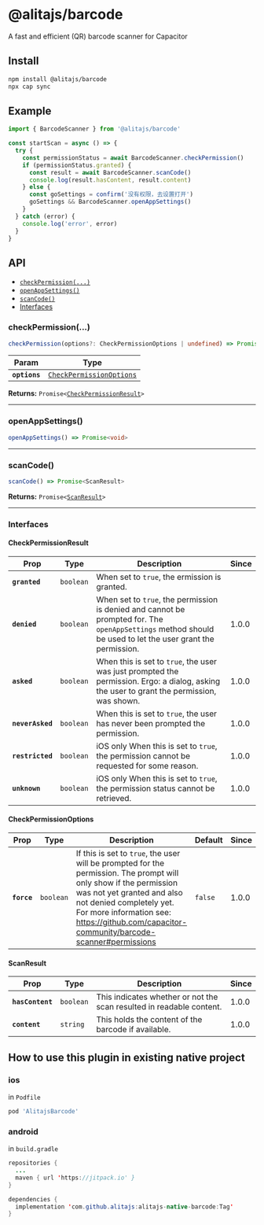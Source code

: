 # @alitajs/barcode

A fast and efficient (QR) barcode scanner for Capacitor

## Install

```bash
npm install @alitajs/barcode
npx cap sync
```

## Example

```js
import { BarcodeScanner } from '@alitajs/barcode'

const startScan = async () => {
  try {
    const permissionStatus = await BarcodeScanner.checkPermission()
    if (permissionStatus.granted) {
      const result = await BarcodeScanner.scanCode()
      console.log(result.hasContent, result.content)
    } else {
      const goSettings = confirm('没有权限，去设置打开')
      goSettings && BarcodeScanner.openAppSettings()
    }
  } catch (error) {
    console.log('error', error)
  }
}
```

## API

<docgen-index>

- [`checkPermission(...)`](#checkpermission)
- [`openAppSettings()`](#openappsettings)
- [`scanCode()`](#scancode)
- [Interfaces](#interfaces)

</docgen-index>

<docgen-api>
<!--Update the source file JSDoc comments and rerun docgen to update the docs below-->

### checkPermission(...)

```typescript
checkPermission(options?: CheckPermissionOptions | undefined) => Promise<CheckPermissionResult>
```

| Param         | Type                                                                      |
| ------------- | ------------------------------------------------------------------------- |
| **`options`** | <code><a href="#checkpermissionoptions">CheckPermissionOptions</a></code> |

**Returns:** <code>Promise&lt;<a href="#checkpermissionresult">CheckPermissionResult</a>&gt;</code>

---

### openAppSettings()

```typescript
openAppSettings() => Promise<void>
```

---

### scanCode()

```typescript
scanCode() => Promise<ScanResult>
```

**Returns:** <code>Promise&lt;<a href="#scanresult">ScanResult</a>&gt;</code>

---

### Interfaces

#### CheckPermissionResult

| Prop             | Type                 | Description                                                                                                                                                | Since |
| ---------------- | -------------------- | ---------------------------------------------------------------------------------------------------------------------------------------------------------- | ----- |
| **`granted`**    | <code>boolean</code> | When set to `true`, the ermission is granted.                                                                                                              |       |
| **`denied`**     | <code>boolean</code> | When set to `true`, the permission is denied and cannot be prompted for. The `openAppSettings` method should be used to let the user grant the permission. | 1.0.0 |
| **`asked`**      | <code>boolean</code> | When this is set to `true`, the user was just prompted the permission. Ergo: a dialog, asking the user to grant the permission, was shown.                 | 1.0.0 |
| **`neverAsked`** | <code>boolean</code> | When this is set to `true`, the user has never been prompted the permission.                                                                               | 1.0.0 |
| **`restricted`** | <code>boolean</code> | iOS only When this is set to `true`, the permission cannot be requested for some reason.                                                                   | 1.0.0 |
| **`unknown`**    | <code>boolean</code> | iOS only When this is set to `true`, the permission status cannot be retrieved.                                                                            | 1.0.0 |

#### CheckPermissionOptions

| Prop        | Type                 | Description                                                                                                                                                                                                                                                              | Default            | Since |
| ----------- | -------------------- | ------------------------------------------------------------------------------------------------------------------------------------------------------------------------------------------------------------------------------------------------------------------------ | ------------------ | ----- |
| **`force`** | <code>boolean</code> | If this is set to `true`, the user will be prompted for the permission. The prompt will only show if the permission was not yet granted and also not denied completely yet. For more information see: https://github.com/capacitor-community/barcode-scanner#permissions | <code>false</code> | 1.0.0 |

#### ScanResult

| Prop             | Type                 | Description                                                          | Since |
| ---------------- | -------------------- | -------------------------------------------------------------------- | ----- |
| **`hasContent`** | <code>boolean</code> | This indicates whether or not the scan resulted in readable content. | 1.0.0 |
| **`content`**    | <code>string</code>  | This holds the content of the barcode if available.                  | 1.0.0 |

</docgen-api>

## How to use this plugin in existing native project

### ios

in `Podfile`

```ruby
pod 'AlitajsBarcode'
```

### android

in `build.gradle`

```java
repositories {
  ...
  maven { url 'https://jitpack.io' }
}

dependencies {
  implementation 'com.github.alitajs:alitajs-native-barcode:Tag'
}
```
